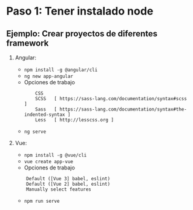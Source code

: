 # Paso 1: Tener instalado node

## Ejemplo: Crear proyectos de diferentes framework

1. Angular: 
    * `npm install -g @angular/cli`
    * `ng new app-angular`
    * Opciones de trabajo
        ```
            CSS
            SCSS   [ https://sass-lang.com/documentation/syntax#scss                ]
            Sass   [ https://sass-lang.com/documentation/syntax#the-indented-syntax ]
            Less   [ http://lesscss.org ]
        ```
    * `ng serve`

2. Vue: 
    * `npm install -g @vue/cli`
    * `vue create app-vue`
    * Opciones de trabajo
    ```
        Default ([Vue 3] babel, eslint) 
        Default ([Vue 2] babel, eslint) 
        Manually select features
    ``` 
    * `npm run serve`